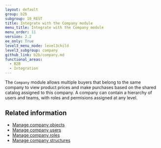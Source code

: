 ```yaml
---
layout: default
group: b2b
subgroup: 10_REST
title: Integrate with the Company module
menu_title: Integrate with the Company module
menu_order: 11
version: 2.2
ee_only: True
level3_menu_node: level3child
level3_subgroup: company
github_link: b2b/company.md
functional_areas:
  - B2B
  - Integration
---
```


The `Company` module allows multiple buyers that belong to the same company to view product prices and make purchases based on the shared catalog assigned to this company. A company can contain a hierarchy of users and teams, with roles and permisions assigned at any level.

## Related information

* [Manage company objects]({{page.baseurl}}b2b/company-object.html)
* [Manage company users]({{page.baseurl}}b2b/company-users.html)
* [Manage company roles]({{page.baseurl}}b2b/roles.html)
* [Manage company structures]({{page.baseurl}}b2b/company-structures.html)
